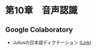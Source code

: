 # 第10章　音声認識

## Google Colaboratory
- Juliusの日本語ディクテーション ([Link](https://colab.research.google.com/drive/1pdp9lmzzslLzN95iu69siTkTxMk-hzXf?usp=sharing))
